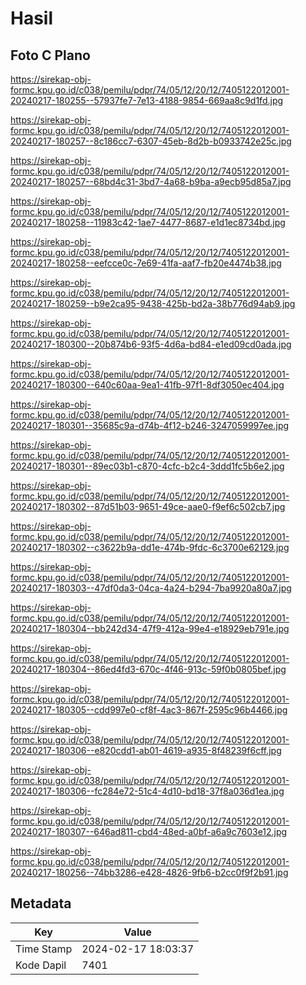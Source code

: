 # Hasil

## Foto C Plano

https://sirekap-obj-formc.kpu.go.id/c038/pemilu/pdpr/74/05/12/20/12/7405122012001-20240217-180255--57937fe7-7e13-4188-9854-669aa8c9d1fd.jpg

https://sirekap-obj-formc.kpu.go.id/c038/pemilu/pdpr/74/05/12/20/12/7405122012001-20240217-180257--8c186cc7-6307-45eb-8d2b-b0933742e25c.jpg

https://sirekap-obj-formc.kpu.go.id/c038/pemilu/pdpr/74/05/12/20/12/7405122012001-20240217-180257--68bd4c31-3bd7-4a68-b9ba-a9ecb95d85a7.jpg

https://sirekap-obj-formc.kpu.go.id/c038/pemilu/pdpr/74/05/12/20/12/7405122012001-20240217-180258--11983c42-1ae7-4477-8687-e1d1ec8734bd.jpg

https://sirekap-obj-formc.kpu.go.id/c038/pemilu/pdpr/74/05/12/20/12/7405122012001-20240217-180258--eefcce0c-7e69-41fa-aaf7-fb20e4474b38.jpg

https://sirekap-obj-formc.kpu.go.id/c038/pemilu/pdpr/74/05/12/20/12/7405122012001-20240217-180259--b9e2ca95-9438-425b-bd2a-38b776d94ab9.jpg

https://sirekap-obj-formc.kpu.go.id/c038/pemilu/pdpr/74/05/12/20/12/7405122012001-20240217-180300--20b874b6-93f5-4d6a-bd84-e1ed09cd0ada.jpg

https://sirekap-obj-formc.kpu.go.id/c038/pemilu/pdpr/74/05/12/20/12/7405122012001-20240217-180300--640c60aa-9ea1-41fb-97f1-8df3050ec404.jpg

https://sirekap-obj-formc.kpu.go.id/c038/pemilu/pdpr/74/05/12/20/12/7405122012001-20240217-180301--35685c9a-d74b-4f12-b246-3247059997ee.jpg

https://sirekap-obj-formc.kpu.go.id/c038/pemilu/pdpr/74/05/12/20/12/7405122012001-20240217-180301--89ec03b1-c870-4cfc-b2c4-3ddd1fc5b6e2.jpg

https://sirekap-obj-formc.kpu.go.id/c038/pemilu/pdpr/74/05/12/20/12/7405122012001-20240217-180302--87d51b03-9651-49ce-aae0-f9ef6c502cb7.jpg

https://sirekap-obj-formc.kpu.go.id/c038/pemilu/pdpr/74/05/12/20/12/7405122012001-20240217-180302--c3622b9a-dd1e-474b-9fdc-6c3700e62129.jpg

https://sirekap-obj-formc.kpu.go.id/c038/pemilu/pdpr/74/05/12/20/12/7405122012001-20240217-180303--47df0da3-04ca-4a24-b294-7ba9920a80a7.jpg

https://sirekap-obj-formc.kpu.go.id/c038/pemilu/pdpr/74/05/12/20/12/7405122012001-20240217-180304--bb242d34-47f9-412a-99e4-e18929eb791e.jpg

https://sirekap-obj-formc.kpu.go.id/c038/pemilu/pdpr/74/05/12/20/12/7405122012001-20240217-180304--86ed4fd3-670c-4f46-913c-59f0b0805bef.jpg

https://sirekap-obj-formc.kpu.go.id/c038/pemilu/pdpr/74/05/12/20/12/7405122012001-20240217-180305--cdd997e0-cf8f-4ac3-867f-2595c96b4466.jpg

https://sirekap-obj-formc.kpu.go.id/c038/pemilu/pdpr/74/05/12/20/12/7405122012001-20240217-180306--e820cdd1-ab01-4619-a935-8f48239f6cff.jpg

https://sirekap-obj-formc.kpu.go.id/c038/pemilu/pdpr/74/05/12/20/12/7405122012001-20240217-180306--fc284e72-51c4-4d10-bd18-37f8a036d1ea.jpg

https://sirekap-obj-formc.kpu.go.id/c038/pemilu/pdpr/74/05/12/20/12/7405122012001-20240217-180307--646ad811-cbd4-48ed-a0bf-a6a9c7603e12.jpg

https://sirekap-obj-formc.kpu.go.id/c038/pemilu/pdpr/74/05/12/20/12/7405122012001-20240217-180256--74bb3286-e428-4826-9fb6-b2cc0f9f2b91.jpg


## Metadata

| Key        | Value               |
| ---------- | ------------------- |
| Time Stamp | 2024-02-17 18:03:37 |
| Kode Dapil | 7401                |



